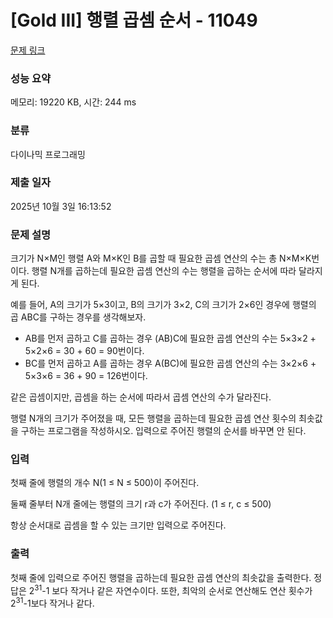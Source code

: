 # [Gold III] 행렬 곱셈 순서 - 11049 

[문제 링크](https://www.acmicpc.net/problem/11049) 

### 성능 요약

메모리: 19220 KB, 시간: 244 ms

### 분류

다이나믹 프로그래밍

### 제출 일자

2025년 10월 3일 16:13:52

### 문제 설명

<p>크기가 N×M인 행렬 A와 M×K인 B를 곱할 때 필요한 곱셈 연산의 수는 총 N×M×K번이다. 행렬 N개를 곱하는데 필요한 곱셈 연산의 수는 행렬을 곱하는 순서에 따라 달라지게 된다.</p>

<p>예를 들어, A의 크기가 5×3이고, B의 크기가 3×2, C의 크기가 2×6인 경우에 행렬의 곱 ABC를 구하는 경우를 생각해보자.</p>

<ul>
	<li>AB를 먼저 곱하고 C를 곱하는 경우 (AB)C에 필요한 곱셈 연산의 수는 5×3×2 + 5×2×6 = 30 + 60 = 90번이다.</li>
	<li>BC를 먼저 곱하고 A를 곱하는 경우 A(BC)에 필요한 곱셈 연산의 수는 3×2×6 + 5×3×6 = 36 + 90 = 126번이다.</li>
</ul>

<p>같은 곱셈이지만, 곱셈을 하는 순서에 따라서 곱셈 연산의 수가 달라진다.</p>

<p>행렬 N개의 크기가 주어졌을 때, 모든 행렬을 곱하는데 필요한 곱셈 연산 횟수의 최솟값을 구하는 프로그램을 작성하시오. 입력으로 주어진 행렬의 순서를 바꾸면 안 된다.</p>

### 입력 

 <p>첫째 줄에 행렬의 개수 N(1 ≤ N ≤ 500)이 주어진다.</p>

<p>둘째 줄부터 N개 줄에는 행렬의 크기 r과 c가 주어진다. (1 ≤ r, c ≤ 500)</p>

<p>항상 순서대로 곱셈을 할 수 있는 크기만 입력으로 주어진다.</p>

### 출력 

 <p>첫째 줄에 입력으로 주어진 행렬을 곱하는데 필요한 곱셈 연산의 최솟값을 출력한다. 정답은 2<sup>31</sup>-1 보다 작거나 같은 자연수이다. 또한, 최악의 순서로 연산해도 연산 횟수가 2<sup>31</sup>-1보다 작거나 같다.</p>

